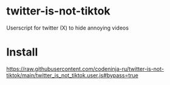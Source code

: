 # twitter-is-not-tiktok
Userscript for twitter (X) to hide annoying videos

# Install
https://raw.githubusercontent.com/codeninja-ru/twitter-is-not-tiktok/main/twitter_is_not_tiktok.user.js#bypass=true
